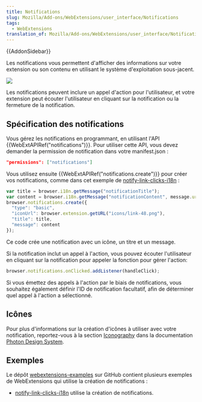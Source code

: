 ```yaml
---
title: Notifications
slug: Mozilla/Add-ons/WebExtensions/user_interface/Notifications
tags:
  - WebExtensions
translation_of: Mozilla/Add-ons/WebExtensions/user_interface/Notifications
---
```

{{AddonSidebar}}

Les notifications vous permettent d'afficher des informations sur votre extension ou son contenu en utilisant le système d'exploitation sous-jacent.

![](notify-shadowed.png)

Les notifications peuvent inclure un appel d'action pour l'utilisateur, et votre extension peut écouter l'utilisateur en cliquant sur la notification ou la fermeture de la notification.

## Spécification des notifications

Vous gérez les notifications en programmant, en utilisant l'API {{WebExtAPIRef("notifications")}}. Pour utiliser cette API, vous devez demander la permission de notification dans votre manifest.json :

```json
"permissions": ["notifications"]
```

Vous utilisez ensuite {{WebExtAPIRef("notifications.create")}} pour créer vos notifications, comme dans cet exemple de [notify-link-clicks-i18n](https://github.com/mdn/webextensions-examples/tree/master/notify-link-clicks-i18n) :

```js
var title = browser.i18n.getMessage("notificationTitle");
var content = browser.i18n.getMessage("notificationContent", message.url);
browser.notifications.create({
  "type": "basic",
  "iconUrl": browser.extension.getURL("icons/link-48.png"),
  "title": title,
  "message": content
});
```

Ce code crée une notification avec un icône, un titre et un message.

Si la notification inclut un appel à l'action, vous pouvez écouter l'utilisateur en cliquant sur la notification pour appeler la fonction pour gérer l'action:

```js
browser.notifications.onClicked.addListener(handleClick);
```

Si vous émettez des appels à l'action par le biais de notifications, vous souhaitez également définir l'ID de notification facultatif, afin de déterminer quel appel à l'action a sélectionné.

## Icônes

Pour plus d'informations sur la création d'icônes à utiliser avec votre notification, reportez-vous à la section [Iconography](https://design.firefox.com/photon/visuals/iconography.html) dans la documentation [Photon Design System](https://design.firefox.com/photon/index.html).

## Exemples

Le dépôt [webextensions-examples](https://github.com/mdn/webextensions-examples) sur GitHub contient plusieurs exemples de WebExtensions qui utilise la création de notifications :

- [notify-link-clicks-i18n](https://github.com/mdn/webextensions-examples/tree/master/notify-link-clicks-i18n) utilise la création de notifications.
